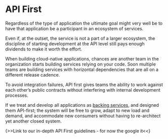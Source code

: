 # API First

Regardless of the type of application the ultimate goal might very well be to have that application be a participant in an ecosystem of services.

Even if, at the outset, the service is not a part of a larger ecosystem, the discipline of starting development at the API level still pays enough dividends to make it worth the effort.

When building cloud-native applications, chances are another team in the organization starts building services relying on your code. Soon multiple teams are building services with horizontal dependencies that are all on a different release cadence.

To avoid integration failures, API first gives teams the ability to work against each other’s public contracts without interfering with internal development processes.

If we treat and develop all applications as [backing services](/backing-services), and designed them API-first; the system will be free to grow, adapt to new load and demand, and accommodate new consumers without having to re-architect yet another closed system.

{>>Link to our in-depth API First guidelines - for now the google it<<}